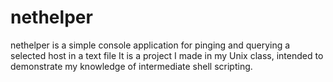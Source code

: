 # nethelper
nethelper is a simple console application for pinging and querying a selected host in a text file
It is a project I made in my Unix class, intended to demonstrate my knowledge of intermediate shell scripting.